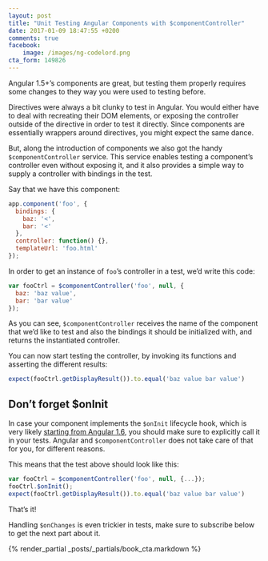 ```yaml
---
layout: post
title: "Unit Testing Angular Components with $componentController"
date: 2017-01-09 18:47:55 +0200
comments: true
facebook:
    image: /images/ng-codelord.png
cta_form: 149826
---
```


Angular 1.5+’s components are great, but testing them properly requires some changes to they way you were used to testing before.

Directives were always a bit clunky to test in Angular.
You would either have to deal with recreating their DOM elements, or exposing the controller outside of the directive in order to test it directly.
Since components are essentially wrappers around directives, you might expect the same dance.

But, along the introduction of components we also got the handy `$componentController` service.
This service enables testing a component’s controller even without exposing it, and it also provides a simple way to supply a controller with bindings in the test.

Say that we have this component:

```javascript
app.component('foo', {
  bindings: {
    baz: '<',
    bar: '<'
  },
  controller: function() {},
  templateUrl: 'foo.html'
});
```

In order to get an instance of `foo`’s controller in a test, we’d write this code:

```javascript
var fooCtrl = $componentController('foo', null, {
  baz: 'baz value',
  bar: 'bar value'
});
```

As you can see, `$componentController` receives the name of the component that we’d like to test and also the bindings it should be initialized with, and returns the instantiated controller.

You can now start testing the controller, by invoking its functions and asserting the different results:

```javascript
expect(fooCtrl.getDisplayResult()).to.equal('baz value bar value')
```

## Don’t forget $onInit

In case your component implements the `$onInit` lifecycle hook, which is very likely [starting from Angular 1.6](http://www.codelord.net/2017/01/01/angular-1-dot-6-is-here-what-you-need-to-know/), you should make sure to explicitly call it in your tests.
Angular and `$componentController` does not take care of that for you, for different reasons.

This means that the test above should look like this:

```javascript
var fooCtrl = $componentController('foo', null, {...});
fooCtrl.$onInit();
expect(fooCtrl.getDisplayResult()).to.equal('baz value bar value')
```

That’s it!

Handling `$onChanges` is even trickier in tests, make sure to subscribe below to get the next part about it.

{% render_partial _posts/_partials/book_cta.markdown %}
